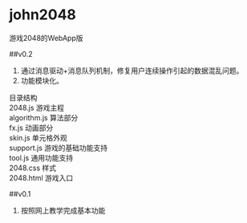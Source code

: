 john2048
========

游戏2048的WebApp版

##v0.2
1. 通过消息驱动+消息队列机制，修复用户连续操作引起的数据混乱问题。<br/>
2. 功能模块化。

目录结构<br/>
2048.js 游戏主程<br/>
algorithm.js 算法部分<br/>
fx.js 动画部分<br/>
skin.js 单元格外观<br/>
support.js 游戏的基础功能支持<br/>
tool.js 通用功能支持<br/>
2048.css 样式<br/>
2048.html 游戏入口<br/>



##v0.1
1. 按照网上教学完成基本功能
